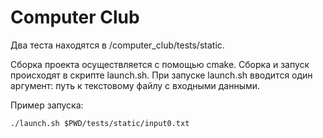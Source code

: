 # Computer Club

Два теста находятся в /computer_club/tests/static.

Сборка проекта осуществляется с помощью cmake.
Сборка и запуск происходят в скрипте launch.sh.
При запуске launch.sh вводится один аргумент: путь к текстовому файлу с входными данными.

Пример запуска:
```
./launch.sh $PWD/tests/static/input0.txt
```
